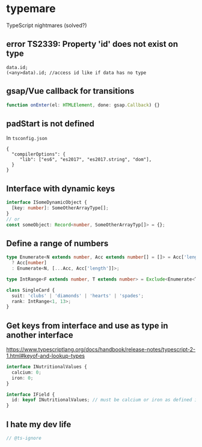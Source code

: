 # typemare
TypeScript nightmares (solved?)

## error TS2339: Property 'id' does not exist on type
```
data.id;
(<any>data).id; //access id like if data has no type
```

## gsap/Vue callback for transitions
```js
function onEnter(el: HTMLElement, done: gsap.Callback) {}
```

## padStart is not defined
In `tsconfig.json`
```js{3}
{
  "compilerOptions": {
     "lib": ["es6", "es2017", "es2017.string", "dom"],
  }
}
```

## Interface with dynamic keys
```ts
interface ISomeDynamicObject {
  [key: number]: SomeOtherArrayType[];
}
// or
const someObject: Record<number, SomeOtherArrayTyp[]> = {};
```

## Define a range of numbers
```ts
type Enumerate<N extends number, Acc extends number[] = []> = Acc['length'] extends N
  ? Acc[number]
  : Enumerate<N, [...Acc, Acc['length']]>;

type IntRange<F extends number, T extends number> = Exclude<Enumerate<T>, Enumerate<F>>;

class SingleCard {
  suit: 'clubs' | 'diamonds' | 'hearts' | 'spades';
  rank: IntRange<1, 13>;
}
```

## Get keys from interface and use as type in another interface
https://www.typescriptlang.org/docs/handbook/release-notes/typescript-2-1.html#keyof-and-lookup-types

```ts
interface INutritionalValues {
  calcium: 0;
  iron: 0;
}

interface IField {
  id: keyof INutritionalValues; // must be calcium or iron as defined in INutritionalValues
}
```

## I hate my dev life
```ts
// @ts-ignore
```

